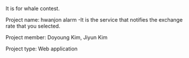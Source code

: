 It is for whale contest.

Project name: hwanjon alarm
-It is the service that notifies the exchange rate that you selected.

Project member: Doyoung Kim, Jiyun Kim

Project type: Web application
